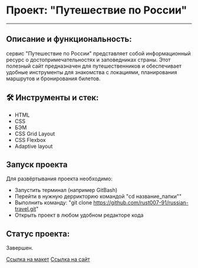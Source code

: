 # Проект: "Путешествие по России"

---
## Описание и функциональность:  

cервис "Путешествие по России" представляет собой информационный ресурс о достопримечательностях и заповедниках страны. 
Этот полезный сайт предназначен для путешественников и обеспечивает удобные инструменты для знакомства с локациями, планирования маршрутов и бронирования билетов.

## 🛠️ Инструменты и стек:
* HTML
* CSS
* БЭМ
* CSS Grid Layout
* CSS Flexbox
* Adaptive layout

## Запуск проекта

Для развёртывания проекта необходимо:
* Запустить терминал (например GitBash)
* Перейти в нужную деррикторию командой "cd название_папки""
* Выполнить команду: "git clone https://github.com/rust007-91/russian-travel.git"
* Открыть проект в любом удобном редакторе кода

## Cтатус проекта:

Завершен.

[Ссылка на макет](https://www.figma.com/file/5S2WSbEFL6awjVWJ0NWL8Q/Sprint-3_-Russia-_-desktop-%2B-mobile?node-id=28503-0)
[Ссылка на сайт](https://rust007-91.github.io/russian-travel/index.html)
